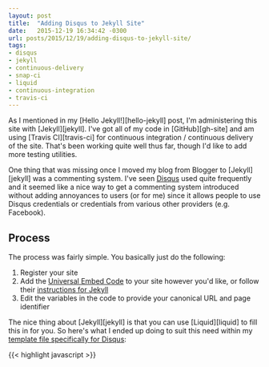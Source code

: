 ```yaml
---
layout: post
title:  "Adding Disqus to Jekyll Site"
date:   2015-12-19 16:34:42 -0300
url: posts/2015/12/19/adding-disqus-to-jekyll-site/
tags: 
- disqus
- jekyll
- continuous-delivery
- snap-ci
- liquid
- continuous-integration
- travis-ci
---
```

As I mentioned in my [Hello Jekyll!][hello-jekyll] post, I'm administering this site with [Jekyll][jekyll]. I've got 
all of my code in [GitHub][gh-site] and am using [Travis CI][travis-ci] for continuous integration / continuous delivery of 
the site. That's been working quite well thus far, though I'd like to add more testing utilities. 

One thing that was missing once I moved my blog from Blogger to [Jekyll][jekyll] was a commenting system. I've seen 
[Disqus](https://disqus.com/) used quite frequently and it seemed like a nice way to get a commenting system introduced
without adding annoyances to users (or for me) since it allows people to use Disqus credentials or credentials from 
various other providers (e.g. Facebook). 
<!--more-->
Process
---
The process was fairly simple. You basically just do the following:

1. Register your site
1. Add the [Universal Embed Code](https://disqus.com/admin/universalcode/) to your site however you'd like, or follow 
their [instructions for Jekyll](https://help.disqus.com/installation/jekyll-installation-instructions)
1. Edit the variables in the code to provide your canonical URL and page identifier

The nice thing about [Jekyll][jekyll] is that you can use [Liquid][liquid] to fill this in for you. So here's what I 
ended up doing to suit this need within my 
[template file specifically for Disqus](https://github.com/justinharringa/harringa.com/blob/0ded83f/_includes/disqus.html):

{{< highlight javascript >}}
<script>
  var disqus_config = function () {
    this.page.url = "{{ page.url | replace:'index.html','' | prepend: site.baseurl | prepend: site.url }}";
    this.page.identifier = "{{ page.id }}";
  };
  (function() { // DON'T EDIT BELOW THIS LINE
    var d = document, s = d.createElement('script');
    {% if jekyll.environment == "production" %}
      {% assign disqus_id = 'harringa' %}
    {% else %}
      {% assign disqus_id = 'harringadev' %}
    {% endif %}
    s.src = '//{{ disqus_id }}.disqus.com/embed.js';

  ...
{{< / highlight >}}

You'll notice that I'm also using separate Disqus shortnames for environments per their recommendation. [Jekyll][jekyll]
provides a jekyll.environment which defaults to 'development' if you haven't set a JEKYLL_ENV environment variable. So,
in my [Travis CI][travis-ci] configuration, I simply do just that. This way I can test out Disqus without worrying about 
accidentally posting test comments to my production site.

Editorial note: I was using Snap CI from ThoughtWorks but they have recently shut down that product. I've moved this to Travis CI
and have updated the links.

[liquid]: https://github.com/Shopify/liquid/wiki
[jekyll]: http://jekyllrb.com/
[hello-jekyll]: {{< ref 2015-11-15-hello-jekyll >}}
[travis-ci]: https://travis-ci.org/justinharringa/harringa.com
[gh-site]: https://github.com/justinharringa/harringa.com
